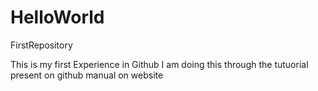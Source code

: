 # HelloWorld
FirstRepository

This is my first Experience in Github
I am doing this through the tutuorial present on github manual on website
